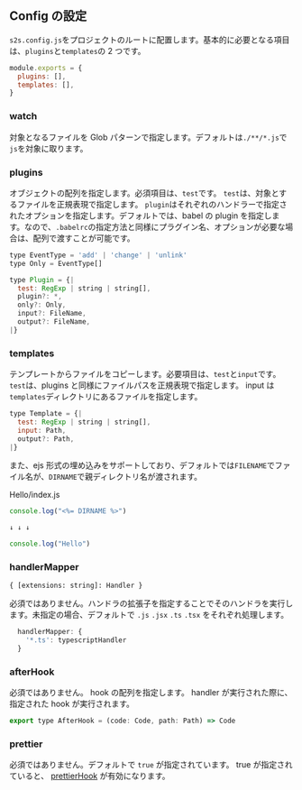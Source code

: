 ## Config の設定

`s2s.config.js`をプロジェクトのルートに配置します。基本的に必要となる項目は、`plugins`と`templates`の 2 つです。

```js
module.exports = {
  plugins: [],
  templates: [],
}
```

### watch

対象となるファイルを Glob パターンで指定します。デフォルトは`./**/*.js`で`js`を対象に取ります。

### plugins

オブジェクトの配列を指定します。必須項目は、`test`です。
`test`は、対象とするファイルを正規表現で指定します。
`plugin`はそれぞれのハンドラーで指定されたオプションを指定します。デフォルトでは、babel の plugin を指定します。なので、`.babelrc`の指定方法と同様にプラグイン名、オプションが必要な場合は、配列で渡すことが可能です。

```js
type EventType = 'add' | 'change' | 'unlink'
type Only = EventType[]

type Plugin = {|
  test: RegExp | string | string[],
  plugin?: *,
  only?: Only,
  input?: FileName,
  output?: FileName,
|}
```

### templates

テンプレートからファイルをコピーします。必要項目は、`test`と`input`です。
`test`は、plugins と同様にファイルパスを正規表現で指定します。
input は`templates`ディレクトリにあるファイルを指定します。

```js
type Template = {|
  test: RegExp | string | string[],
  input: Path,
  output?: Path,
|}
```

また、ejs 形式の埋め込みをサポートしており、デフォルトでは`FILENAME`でファイル名が、`DIRNAME`で親ディレクトリ名が渡されます。

Hello/index.js

```js
console.log("<%= DIRNAME %>")

↓ ↓ ↓

console.log("Hello")
```

### handlerMapper

`{ [extensions: string]: Handler }`

必須ではありません。ハンドラの拡張子を指定することでそのハンドラを実行します。未指定の場合、デフォルトで `.js` `.jsx` `.ts` `.tsx` をそれぞれ処理します。

```js
  handlerMapper: {
    '*.ts': typescriptHandler
  }
```

### afterHook

必須ではありません。
hook の配列を指定します。
handler が実行された際に、指定された hook が実行されます。

```js
export type AfterHook = (code: Code, path: Path) => Code
```

### prettier

必須ではありません。デフォルトで `true` が指定されています。
true が指定されていると、 [prettierHook](https://github.com/akameco/s2s/tree/master/packages/s2s-hook-prettier) が有効になります。
